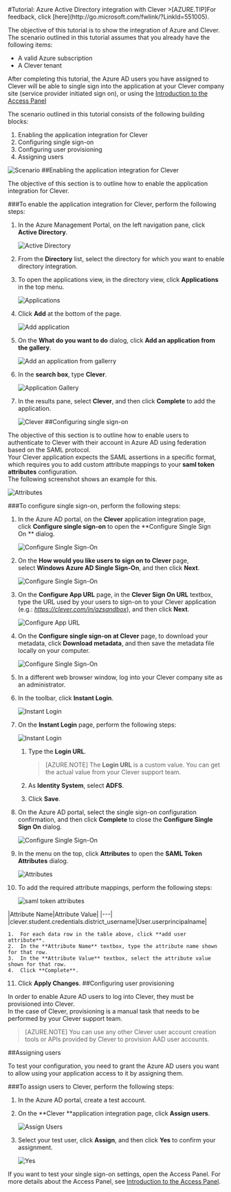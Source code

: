 <properties pageTitle="Tutorial: Azure Active Directory integration with Clever | Microsoft Azure" description="Learn how to use Clever with Azure Active Directory to enable single sign-on, automated provisioning, and more!." services="active-directory" authors="MarkusVi"  documentationCenter="na" manager="stevenpo"/>
<tags ms.service="active-directory" ms.devlang="na" ms.topic="article" ms.tgt_pltfrm="na" ms.workload="identity" ms.date="08/01/2015" ms.author="markvi" />
#Tutorial: Azure Active Directory integration with Clever
>[AZURE.TIP]For feedback, click [here](http://go.microsoft.com/fwlink/?LinkId=551005).

The objective of this tutorial is to show the integration of Azure and Clever. The scenario outlined in this tutorial assumes that you already have the following items:

-   A valid Azure subscription
-   A Clever tenant

After completing this tutorial, the Azure AD users you have assigned to Clever will be able to single sign into the application at your Clever company site (service provider initiated sign on), or using the [Introduction to the Access Panel](https://msdn.microsoft.com/library/dn308586)

The scenario outlined in this tutorial consists of the following building blocks:

1.  Enabling the application integration for Clever
2.  Configuring single sign-on
3.  Configuring user provisioning
4.  Assigning users

![Scenario](./media/active-directory-saas-clever-tutorial/IC798977.jpg "Scenario")
##Enabling the application integration for Clever

The objective of this section is to outline how to enable the application integration for Clever.

###To enable the application integration for Clever, perform the following steps:

1.  In the Azure Management Portal, on the left navigation pane, click **Active Directory**.

    ![Active Directory](./media/active-directory-saas-clever-tutorial/IC700993.jpg "Active Directory")

2.  From the **Directory** list, select the directory for which you want to enable directory integration.

3.  To open the applications view, in the directory view, click **Applications** in the top menu.

    ![Applications](./media/active-directory-saas-clever-tutorial/IC700994.jpg "Applications")

4.  Click **Add** at the bottom of the page.

    ![Add application](./media/active-directory-saas-clever-tutorial/IC749321.jpg "Add application")

5.  On the **What do you want to do** dialog, click **Add an application from the gallery**.

    ![Add an application from gallerry](./media/active-directory-saas-clever-tutorial/IC749322.jpg "Add an application from gallerry")

6.  In the **search box**, type **Clever**.

    ![Application Gallery](./media/active-directory-saas-clever-tutorial/IC798978.jpg "Application Gallery")

7.  In the results pane, select **Clever**, and then click **Complete** to add the application.

    ![Clever](./media/active-directory-saas-clever-tutorial/IC798979.jpg "Clever")
##Configuring single sign-on

The objective of this section is to outline how to enable users to authenticate to Clever with their account in Azure AD using federation based on the SAML protocol.  
Your Clever application expects the SAML assertions in a specific format, which requires you to add custom attribute mappings to your **saml token attributes** configuration.  
The following screenshot shows an example for this.

![Attributes](./media/active-directory-saas-clever-tutorial/IC798980.jpg "Attributes")

###To configure single sign-on, perform the following steps:

1.  In the Azure AD portal, on the **Clever** application integration page, click **Configure single sign-on** to open the **Configure Single Sign On ** dialog.

    ![Configure Single Sign-On](./media/active-directory-saas-clever-tutorial/IC784682.jpg "Configure Single Sign-On")

2.  On the **How would you like users to sign on to Clever** page, select **Windows Azure AD Single Sign-On**, and then click **Next**.

    ![Configure Single Sign-On](./media/active-directory-saas-clever-tutorial/IC798981.jpg "Configure Single Sign-On")

3.  On the **Configure App URL** page, in the **Clever Sign On URL** textbox, type the URL used by your users to sign-on to your Clever application (e.g.: *https://clever.com/in/azsandbox*), and then click **Next**.

    ![Configure App URL](./media/active-directory-saas-clever-tutorial/IC798982.jpg "Configure App URL")

4.  On the **Configure single sign-on at Clever** page, to download your metadata, click **Download metadata**, and then save the metadata file locally on your computer.

    ![Configure Single Sign-On](./media/active-directory-saas-clever-tutorial/IC798983.jpg "Configure Single Sign-On")

5.  In a different web browser window, log into your Clever company site as an administrator.

6.  In the toolbar, click **Instant Login**.

    ![Instant Login](./media/active-directory-saas-clever-tutorial/IC798984.jpg "Instant Login")

7.  On the **Instant Login** page, perform the following steps:

    ![Instant Login](./media/active-directory-saas-clever-tutorial/IC798985.jpg "Instant Login")

    1.  Type the **Login URL**.
        >[AZURE.NOTE] The **Login URL** is a custom value.
         You can get the actual value from your Clever support team.

    2.  As **Identity System**, select **ADFS**.
    3.  Click **Save**.

8.  On the Azure AD portal, select the single sign-on configuration confirmation, and then click **Complete** to close the **Configure Single Sign On** dialog.

    ![Configure Single Sign-On](./media/active-directory-saas-clever-tutorial/IC798986.jpg "Configure Single Sign-On")

9.  In the menu on the top, click **Attributes** to open the **SAML Token Attributes** dialog.

    ![Attributes](./media/active-directory-saas-clever-tutorial/IC795920.jpg "Attributes")

10. To add the required attribute mappings, perform the following steps:

    ![saml token attributes](./media/active-directory-saas-clever-tutorial/IC795921.jpg "saml token attributes")

|Attribute Name|Attribute Value|
    |---|
    |clever.student.credentials.district\_username|User.userprincipalname|

    1.  For each data row in the table above, click **add user attribute**.
    2.  In the **Attribute Name** textbox, type the attribute name shown for that row.
    3.  In the **Attribute Value** textbox, select the attribute value shown for that row.
    4.  Click **Complete**.

11. Click **Apply Changes**.
##Configuring user provisioning

In order to enable Azure AD users to log into Clever, they must be provisioned into Clever.  
In the case of Clever, provisioning is a manual task that needs to be performed by your Clever support team.

>[AZURE.NOTE] You can use any other Clever user account creation tools or APIs provided by Clever to provision AAD user accounts.

##Assigning users

To test your configuration, you need to grant the Azure AD users you want to allow using your application access to it by assigning them.

###To assign users to Clever, perform the following steps:

1.  In the Azure AD portal, create a test account.

2.  On the **Clever **application integration page, click **Assign users**.

    ![Assign Users](./media/active-directory-saas-clever-tutorial/IC798987.jpg "Assign Users")

3.  Select your test user, click **Assign**, and then click **Yes** to confirm your assignment.

    ![Yes](./media/active-directory-saas-clever-tutorial/IC767830.jpg "Yes")

If you want to test your single sign-on settings, open the Access Panel. For more details about the Access Panel, see [Introduction to the Access Panel](https://msdn.microsoft.com/library/dn308586).

